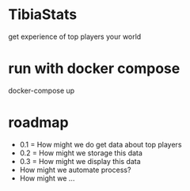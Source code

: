 # TibiaStats

get experience of top players your world

# run with docker compose
  docker-compose up

# roadmap
* 0.1 = How might we do get data about top players
* 0.2 = How might we storage this data
* 0.3 = How might we display this data
* How might we automate process?
* How might we ...

